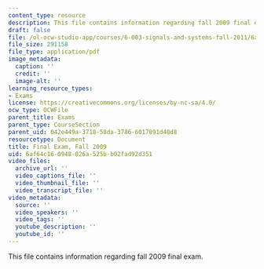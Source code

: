 ```yaml
---
content_type: resource
description: This file contains information regarding fall 2009 final exam.
draft: false
file: /ol-ocw-studio-app/courses/6-003-signals-and-systems-fall-2011/6af64c160948026a525bb02fad92d351_MIT6_003F11_F09final.pdf
file_size: 291158
file_type: application/pdf
image_metadata:
  caption: ''
  credit: ''
  image-alt: ''
learning_resource_types:
- Exams
license: https://creativecommons.org/licenses/by-nc-sa/4.0/
ocw_type: OCWFile
parent_title: Exams
parent_type: CourseSection
parent_uid: 042e449a-3718-58da-3786-6017891d48d8
resourcetype: Document
title: Final Exam, Fall 2009
uid: 6af64c16-0948-026a-525b-b02fad92d351
video_files:
  archive_url: ''
  video_captions_file: ''
  video_thumbnail_file: ''
  video_transcript_file: ''
video_metadata:
  source: ''
  video_speakers: ''
  video_tags: ''
  youtube_description: ''
  youtube_id: ''
---
```

This file contains information regarding fall 2009 final exam.
